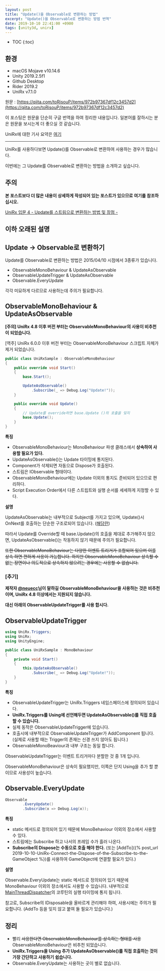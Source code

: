 ```yaml
---
layout: post
title: "Update()을 Observable로 변환하는 방법"
excerpt: "Update()을 Observable로 변환하는 방법 번역"
date: 2019-10-10 22:41:00 +0900
tags: [unity3d, unirx]
---
```

* TOC
{:toc}

## 환경

- macOS Mojave v10.14.6
- Unity 2019.2.5f1
- Github Desktop
- Rider 2019.2
- UniRx v7.1.0

원문 : [https://qiita.com/toRisouP/items/972b97367df12c3457d2](https://qiita.com/toRisouP/items/972b97367df12c3457d2)

이 포스팅은 원문을 단순히 구글 번역을 하여 정리한 내용입니다. 일본어를 잘하시는 분은 원문을 보시는게 더 좋으실 것 같습니다. 

UniRx에 대한 기사 요약은 [여기](https://qiita.com/toRisouP/items/48b9fa25df64d3c6a392)

---

UniRx를 사용하다보면 Update()를 Observable로 변환하여 사용하는 경우가 많습니다.

이번에는 그 Update를 Observable로 변환하는 방법을 소개하고 싶습니다.

## 주의

**본 포스트보다 더 많은 내용이 상세하게 작성되어 있는 포스트가 있으므로 여기를 참조하십시오.**

[UniRx 입문 4 - Update를 스트림으로 변환하는 방법 및 장점 -](https://qiita.com/toRisouP/items/30c576c7b0a99f41fb87)

## 이하 오래된 설명

## Update → Observable로 변환하기

Update를 Observable로 변환하는 방법은 2015/04/10 시점에서 3종류가 있습니다.

- ObservableMonoBehaviour & UpdateAsObservable
- ObservableUpdateTrigger & UpdateAsObservable
- Observable.EveryUpdate

각각 미묘하게 다르므로 사용하는데 주의가 필요합니다.

## ObservableMonoBehaviour & UpdateAsObservable

**[주의] UniRx 4.8 이후 버전 부터는 ObservableMonoBehaviour의 사용이 비추천이 되었습니다.**

[역주] UniRx 6.0.0 이후 버전 부터는 ObservableMonoBehaviour 스크립트 자체가 제거 되었습니다.

```csharp
public class UniRxSample : ObservableMonoBehaviour
{
    public override void Start()
    {
        base.Start();

        UpdateAsObservable()
            .Subscribe(_ => Debug.Log("Update!"));
    }

    public override void Update()
    {
        // Update를 override하면 base.Update ()의 호출을 잊지
        base.Update();   
    }
}
```

**특징**

- ObservableMonoBehaviour는 MonoBehaviour 파생 클래스에서 **상속하여 사용할 필요가 있다.**
- UpdateAsObservable()는 Update 타이밍에 통지된다.
- Component가 삭제되면 자동으로 Dispose가 호출된다.
- 스트림은 IObservable<Unit> 형태이다.
- ObservableMonoBehaviour에는 Update 이외의 통지도 준비되어 있으므로 편리하다.
- Script Execution Order에서 다른 스트립트와 실행 순서를 세세하게 지정할 수 있다.

**설명**

UpdateAsObservable는 내부적으로 Subject를 가지고 있으며, Update()시 OnNext를 호출하는 단순한 구조로되어 있습니다. ([해당란](https://github.com/neuecc/UniRx/blob/4.8.0/Assets/UniRx/Scripts/UnityEngineBridge/ObservableMonoBehaviour.cs#L758-L761))

따라서 Update를 Override할 때 base.Update()의 호출을 제대로 추가해주지 않으면, UpdateAsObservable()는 작동하지 않기 때문에 주의가 필요합니다.

~~또한 ObservableMonoBehaviour는 다양한 이벤트 트리거가 포함되어 있으며 이를 상속 하면 편하게 사용이 가능합니다. 하지만 ObservableMonoBehaviour 상속할 수 없는 장면이나 의도적으로 상속하지 않으려는 경우에는 사용할 수 없습니다.~~

### [추기]

**제작자 [@neuecc](https://qiita.com/neuecc)님이 말하길 ObservableMonoBehaviour을 사용하는 것은 비추천이며, UniRx 4.8 이상에서는 지원되지 않습니다.**

**대신 아래의 ObservableUpdateTrigger를 사용 합시다.**

## ObservableUpdateTrigger

```csharp
using UniRx.Triggers;
using UniRx;
using UnityEngine;

public class UniRxSample : MonoBehaviour
{
    private void Start()
    {
        this.UpdateAsObservable()
            .Subscribe(_ => Debug.Log("Update!"));
    }
}
```

**특징**

- ObservableUpdateTrigger는 UniRx.Triggers 네임스페이스에 정의되어 있습니다.
- **UniRx.Triggers를 Using에 선언해두면 UpdateAsObservable()를 직접 호출할 수 있습니다.**
- 실제 동작은 ObservableUpdateTrigger에 있습니다.
- 호출시에 내부적으로 ObservableUpdateTrigger가 AddComponent 됩니다. (실제로 사용할 때는 Trigger의 존재는 신경 쓰지 않아도 됩니다.)
- ObservableMonoBeaviour과 내부 구조는 동일 합니다.

ObservableUpdateTrigger는 이벤트 트리거마다 분할한 것 중 1개 입니다.

ObservableMonoBehaviour은 상속이 필요했지만, 이쪽은 단지 Using을 추가 할 뿐이므로 사용성이 높습니다.

## Observable.EveryUpdate

```csharp
Observable
        .EveryUpdate()
        .Subscribe(x => Debug.Log(x));
```

**특징**

- static 메서드로 정의되어 있기 때문에 MonoBehaviour 이외의 장소에서 사용할 수 있다.
- 스트림에는 Subscribe 하고 나서의 프레임 수가 흘러 나온다.
- **Subscribe의 Dispose는 수동으로 호출 해야 한다.** (또는 [AddTo]({% post_url 2019-10-10-UniRx-Connect-the-Dispose-of-the-Subscribe-to-the-GameObject %})를 사용하여 GameObject에 연결할 필요가 있다.)

**설명**

Observable.EveryUpdate는 static 메서드로 정의되어 있기 때문에 MonoBehaviour 이외의 장소에서도 사용할 수 있습니다. 내부적으로 [MainThreadDispatcher](https://github.com/neuecc/UniRx/tree/7.1.0#microcoroutine)의 코루틴의 실행 타이밍에 통지 됩니다.

참고로, Subscribe의 IDisposable을 올바르게 관리해야 하여, 사용시에는 주의가 필요합니다. (AddTo 등을 잊지 않고 붙여 둘 필요가 있습니다.)

## 정리

- 빨리 ~~사용한다면 ObservableMonoBehaviour를 상속하는 형태를 사용~~ ObservableMonoBehaviour은 비추천 되었습니다.
- **UniRx.Triggers을 Using 추가 UpdateAsObservable()를 직접 호출하는 것이 가장 간단하고 사용하기 쉽습니다.**
- Observable.EveryUpdate는 사용하는 곳이 별로 없습니다.
